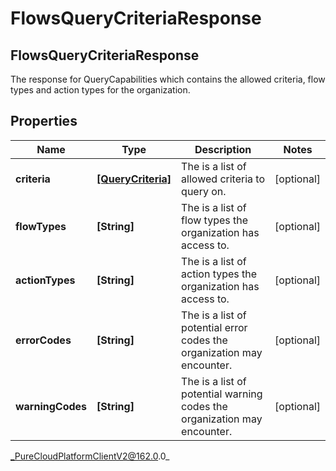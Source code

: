 # FlowsQueryCriteriaResponse

## FlowsQueryCriteriaResponse
The response for QueryCapabilities which contains the allowed criteria, flow types and action types for the organization.

## Properties

|Name | Type | Description | Notes|
|------------ | ------------- | ------------- | -------------|
| **criteria** | [**[QueryCriteria]**](QueryCriteria) | The is a list of allowed criteria to query on. | [optional] |
| **flowTypes** | **[String]** | The is a list of flow types the organization has access to. | [optional] |
| **actionTypes** | **[String]** | The is a list of action types the organization has access to. | [optional] |
| **errorCodes** | **[String]** | The is a list of potential error codes the organization may encounter. | [optional] |
| **warningCodes** | **[String]** | The is a list of potential warning codes the organization may encounter. | [optional] |



_PureCloudPlatformClientV2@162.0.0_
